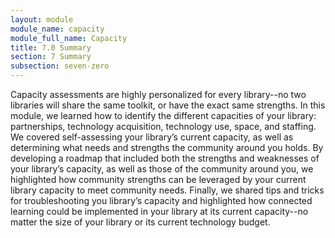 ```yaml
---
layout: module
module_name: capacity
module_full_name: Capacity
title: 7.0 Summary
section: 7 Summary
subsection: seven-zero
---
```


Capacity assessments are highly personalized for every library--no two libraries will share the same toolkit, or have the exact same strengths. In this module, we learned how to identify the different capacities of your library: partnerships, technology acquisition, technology use, space, and staffing. We covered self-assessing your library’s current capacity, as well as determining what needs and strengths the community around you holds. By developing a roadmap that included both the strengths and weaknesses of your library’s capacity, as well as those of the community around you, we highlighted how community strengths can be leveraged by your current library capacity to meet community needs. Finally, we shared tips and tricks for troubleshooting you library’s capacity and highlighted how connected learning could be implemented in your library at its current capacity--no matter the size of your library or its current technology budget.
